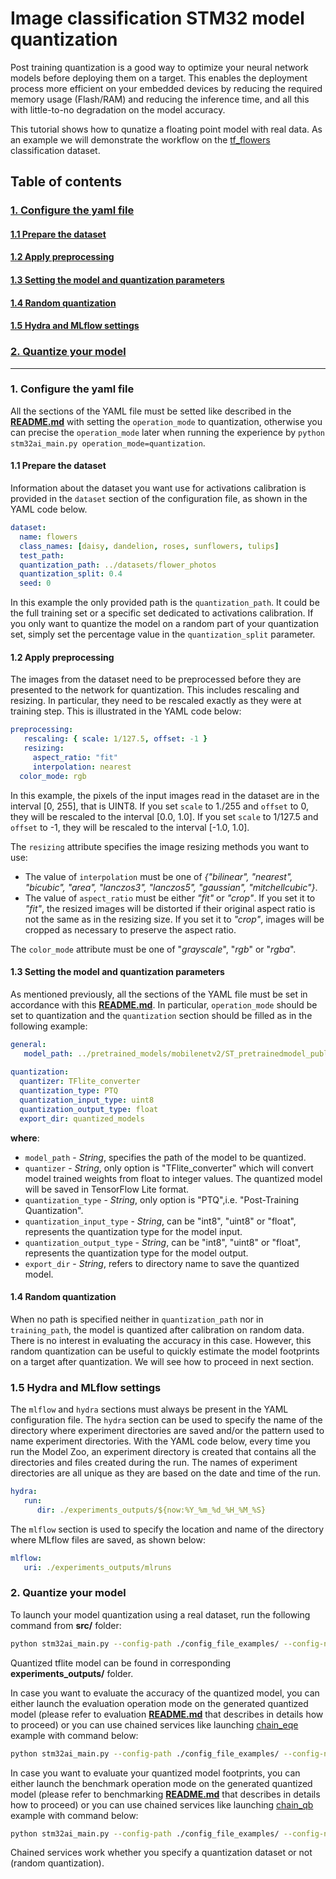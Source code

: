 # Image classification STM32 model quantization

Post training quantization is a good way to optimize your neural network models before deploying them on a target. This enables the deployment process more efficient on your embedded devices by reducing the required memory usage (Flash/RAM) and reducing the inference time, and all this with little-to-no degradation on the model accuracy.

This tutorial shows how to qunatize a floating point model with real data. As an example we will demonstrate the workflow on the [tf_flowers](https://storage.googleapis.com/download.tensorflow.org/example_images/flower_photos.tgz) classification dataset.


## <a id="">Table of contents</a>

### <a href="#1">1. Configure the yaml file</a>
#### <a href="#1.1">1.1 Prepare the dataset</a>
#### <a href="#1.2">1.2 Apply preprocessing</a>
#### <a href="#1.3">1.3 Setting the model and quantization parameters</a>
#### <a href="#1.4">1.4 Random quantization</a>
#### <a href="#1.5">1.5 Hydra and MLflow settings</a>
### <a href="#2">2. Quantize your model</a>


__________________________________________
### <a id="1">1. Configure the yaml file</a>

All the sections of the YAML file must be setted like described in the **[README.md](../README.md)** with setting the `operation_mode` to quantization, otherwise you can precise the `operation_mode` later when running the experience by `python stm32ai_main.py operation_mode=quantization`.

#### <a id="1-1">1.1 Prepare the dataset</a>

Information about the dataset you want use for activations calibration is provided in the `dataset` section of the configuration file, as shown in the YAML code below.

```yaml
dataset:
  name: flowers 
  class_names: [daisy, dandelion, roses, sunflowers, tulips]
  test_path:
  quantization_path: ../datasets/flower_photos
  quantization_split: 0.4
  seed: 0
```

In this example the only provided path is the `quantization_path`. It could be the full training set or a specific set dedicated to activations calibration. 
If you only want to quantize the model on a random part of your quantization set, simply set the percentage value in the `quantization_split` parameter.

#### <a id="1-2">1.2 Apply preprocessing</a>

The images from the dataset need to be preprocessed before they are presented to the network for quantization.
This includes rescaling and resizing. In particular, they need to be rescaled exactly as they were at training step.
This is illustrated in the YAML code below:

```yaml
preprocessing:
   rescaling: { scale: 1/127.5, offset: -1 }
   resizing: 
     aspect_ratio: "fit"
     interpolation: nearest
  color_mode: rgb
```

In this example, the pixels of the input images read in the dataset are in the interval [0, 255], that is UINT8. If you set `scale` to 1./255 and `offset` to 0, they will be rescaled to the interval [0.0, 1.0]. 
If you set `scale` to 1/127.5 and `offset` to -1, they will be rescaled to the interval [-1.0, 1.0].

The `resizing` attribute specifies the image resizing methods you want to use:
- The value of `interpolation` must be one of *{"bilinear", "nearest", "bicubic", "area", "lanczos3", "lanczos5", "gaussian", "mitchellcubic"}*.
- The value of `aspect_ratio` must be either *"fit"* or *"crop"*. If you set it to *"fit"*, the resized images will be distorted if their original aspect ratio is not the same as in the resizing size. 
If you set it to *"crop"*, images will be cropped as necessary to preserve the aspect ratio.

The `color_mode` attribute must be one of "*grayscale*", "*rgb*" or "*rgba*".



#### <a id="1-3">1.3 Setting the model and quantization parameters</a>

As mentioned previously, all the sections of the YAML file must be set in accordance with this **[README.md](../README.md)**.
In particular, `operation_mode` should be set to quantization and the `quantization` section should be filled as in the following example: 

```yaml
general:
   model_path: ../pretrained_models/mobilenetv2/ST_pretrainedmodel_public_dataset/flowers/mobilenet_v2_0.35_128/mobilenet_v2_0.35_128.h5
   
quantization:
  quantizer: TFlite_converter
  quantization_type: PTQ
  quantization_input_type: uint8
  quantization_output_type: float
  export_dir: quantized_models
```

**where**:

- `model_path` - *String*, specifies the path of the model to be quantized.
- `quantizer` - *String*, only option is "TFlite_converter" which will convert model trained weights from float to integer values. The quantized model will be saved in TensorFlow Lite format.
- `quantization_type` - *String*, only option is "PTQ",i.e. "Post-Training Quantization". 
- `quantization_input_type` - *String*, can be "int8", "uint8" or "float", represents the quantization type for the model input.
- `quantization_output_type` - *String*, can be "int8", "uint8" or "float", represents the quantization type for the model output.
- `export_dir` - *String*, refers to directory name to save the quantized model.

#### <a id="1-4">1.4 Random quantization</a>

When no path is specified neither in `quantization_path` nor in `training_path`, the model is quantized after calibration on random data.
There is no interest in evaluating the accuracy in this case. However, this random  quantization can be useful to quickly estimate the model footprints on a target after quantization.
We will see how to proceed in next section.

### <a id="1-5">1.5 Hydra and MLflow settings</a>

The `mlflow` and `hydra` sections must always be present in the YAML configuration file. The `hydra` section can be used to specify the name of the directory where experiment directories are saved and/or the pattern used to name experiment directories. With the YAML code below, every time you run the Model Zoo, an experiment directory is created that contains all the directories and files created during the run. The names of experiment directories are all unique as they are based on the date and time of the run.

```yaml
hydra:
   run:
      dir: ./experiments_outputs/${now:%Y_%m_%d_%H_%M_%S}
```

The `mlflow` section is used to specify the location and name of the directory where MLflow files are saved, as shown below:

```yaml
mlflow:
   uri: ./experiments_outputs/mlruns
```

### <a id="2">2. Quantize your model</a>

To launch your model quantization using a real dataset, run the following command from **src/** folder:

```bash
python stm32ai_main.py --config-path ./config_file_examples/ --config-name quantization_config.yaml
```
Quantized tflite model can be found in corresponding **experiments_outputs/** folder.

In case you want to evaluate the accuracy of the quantized model, you can either launch the evaluation operation mode on the generated quantized model (please refer to evaluation **[README.md](../evaluation/README.md)** that describes in details how to proceed) or you can use chained services like launching [chain_eqe](../config_file_examples/chain_eqe_config.yaml) example with command below:
```bash
python stm32ai_main.py --config-path ./config_file_examples/ --config-name chain_eqe_config.yaml
```

In case you want to evaluate your quantized model footprints, you can either launch the benchmark operation mode on the generated quantized model (please refer to benchmarking **[README.md](../benchmarking/README.md)** that describes in details how to proceed) or you can use chained services like launching [chain_qb](../config_file_examples/chain_qb_config.yaml) example with command below:
```bash
python stm32ai_main.py --config-path ./config_file_examples/ --config-name chain_qb_config.yaml
```
Chained services work whether you specify a quantization dataset or not (random quantization).

